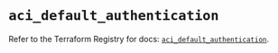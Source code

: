 # `aci_default_authentication`

Refer to the Terraform Registry for docs: [`aci_default_authentication`](https://registry.terraform.io/providers/ciscodevnet/aci/2.17.0/docs/resources/default_authentication).
